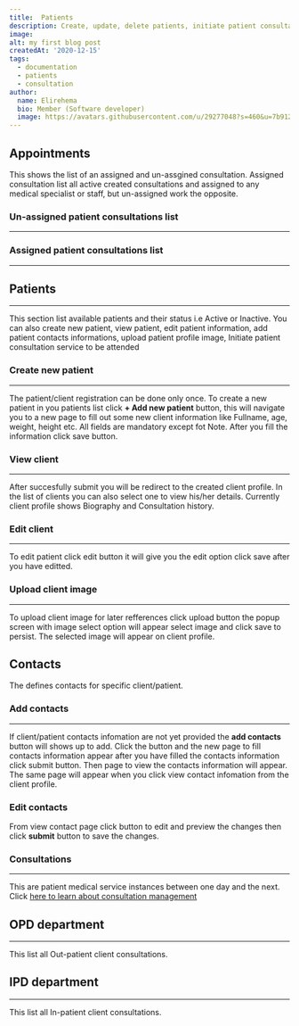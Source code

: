 ```yaml
---
title:  Patients
description: Create, update, delete patients, initiate patient consultations and create appointment. View assigned and un-assigned patient consultations
image: 
alt: my first blog post
createdAt: '2020-12-15'
tags:
  - documentation
  - patients
  - consultation
author:
  name: Elirehema
  bio: Member (Software developer)
  image: https://avatars.githubusercontent.com/u/29277048?s=460&u=7b9129df86f037dc4fb021e22ecbf252f308e688&v=4
---
```


## Appointments
This shows the list of an assigned and un-assgined consultation. Assigned consultation list all active created consultations and assigned to any medical specialist or staff, but un-assigned work the opposite.
### Un-assigned patient consultations list
---
<c-image src="un-assigned-consultation.png" alt="Assigned and un assigned consultation"></c-image>

### Assigned patient consultations list
---
<c-image src="assigned-consultation.png" alt="Assigned and un assigned consultation"></c-image>

## Patients
---
This section list available patients and their status i.e Active or Inactive. 
<c-image src="patients.png" alt="List of patients"></c-image> You can also create new patient, view patient, edit patient information, add patient contacts informations, upload patient profile image, Initiate patient consultation service to be attended

### Create new patient
---
The patient/client registration can be done only once. To create a new patient in you patients list click <strong class="button">+ Add new patient</strong> button, this will navigate you to a new page to fill out some new client information like Fullname, age, weight, height etc. All fields are mandatory except fot Note. After you fill the information click save button. <c-image src="create-patient.png" alt="List of patients"></c-image> 

### View client
---
After succesfully submit you will be redirect to the created client profile. In the list of clients you can also select one to view his/her details. Currently client profile shows Biography and Consultation history.  <c-image src="profile.png" alt="Client po"></c-image> 

### Edit client
---
To edit patient click edit button <icon icon="account-edit"></icon> it will give you the edit option click save after you have editted.

### Upload client image
---
To upload client image for later refferences click upload button <icon icon="progress-upload"></icon> the popup screen with image select option will appear select image and click save to persist.  The selected image will appear on client profile. <c-image src="profile-image-upload.png" alt="upload profile image"></c-image>  

## Contacts
The defines contacts for specific client/patient.
###  Add contacts
---
If client/patient contacts infomation are not yet provided the <strong class="button">add contacts</strong> button will shows up to add. Click the button and the new page to fill contacts information appear after you have filled the contacts information click submit button. Then page to view the contacts information  will appear. The same page will appear when you click view contact infomation from the client profile. <c-image src="view-contact.png" alt="Profile display contacts"></c-image>

### Edit contacts
From view contact page click <icon icon="pencil"></icon> button to edit and preview the changes then click <strong class="button">submit</strong>  button to save the changes. <c-image src="edit-contact.png" alt="Edit client profile  contacts"></c-image>


### Consultations
---
This are patient medical service instances between one day and the next. Click [here to learn about consultation management](/docs/consultations)

## OPD department
---
This list all Out-patient client consultations.

## IPD department
---
This list all In-patient client consultations.